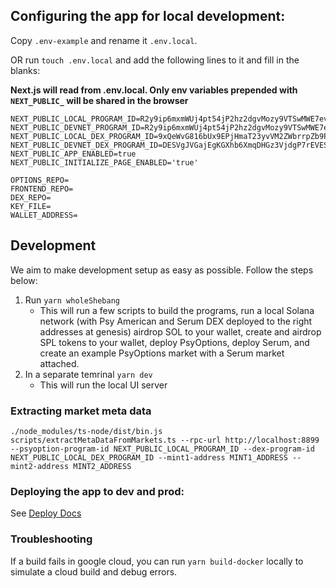 ## Configuring the app for local development:

Copy `.env-example` and rename it `.env.local`.

OR run `touch .env.local` and add the following lines to it and fill in the blanks:

**Next.js will read from .env.local. Only env variables prepended with `NEXT_PUBLIC_` will be shared in the browser**

```
NEXT_PUBLIC_LOCAL_PROGRAM_ID=R2y9ip6mxmWUj4pt54jP2hz2dgvMozy9VTSwMWE7evs
NEXT_PUBLIC_DEVNET_PROGRAM_ID=R2y9ip6mxmWUj4pt54jP2hz2dgvMozy9VTSwMWE7evs
NEXT_PUBLIC_LOCAL_DEX_PROGRAM_ID=9xQeWvG816bUx9EPjHmaT23yvVM2ZWbrrpZb9PusVFin
NEXT_PUBLIC_DEVNET_DEX_PROGRAM_ID=DESVgJVGajEgKGXhb6XmqDHGz3VjdgP7rEVESBgxmroY
NEXT_PUBLIC_APP_ENABLED=true
NEXT_PUBLIC_INITIALIZE_PAGE_ENABLED='true'

OPTIONS_REPO=
FRONTEND_REPO=
DEX_REPO=
KEY_FILE=
WALLET_ADDRESS=
```

## Development

We aim to make development setup as easy as possible. Follow the steps below:

1. Run `yarn wholeShebang`
   - This will run a few scripts to build the programs, run a local Solana network (with
     Psy American and Serum DEX deployed to the right addresses at genesis) airdrop SOL to
     your wallet, create and airdrop SPL tokens to your wallet, deploy PsyOptions,
     deploy Serum, and create an example PsyOptions market with a Serum market attached.
2. In a separate temrinal `yarn dev`
   - This will run the local UI server

### Extracting market meta data

```console
./node_modules/ts-node/dist/bin.js scripts/extractMetaDataFromMarkets.ts --rpc-url http://localhost:8899 --psyoption-program-id NEXT_PUBLIC_LOCAL_PROGRAM_ID --dex-program-id NEXT_PUBLIC_LOCAL_DEX_PROGRAM_ID --mint1-address MINT1_ADDRESS --mint2-address MINT2_ADDRESS
```

### Deploying the app to dev and prod:

See <a href="https://github.com/mithraiclabs/solana-options-frontend/blob/master/docs/Deploying.md">Deploy Docs</a>

### Troubleshooting

If a build fails in google cloud, you can run `yarn build-docker` locally to simulate a cloud build and debug errors.

